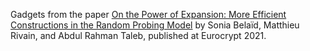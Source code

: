 Gadgets from the paper [On the Power of Expansion: More Efficient Constructions in the Random Probing Model](https://eprint.iacr.org/2021/434.pdf) by Sonia Belaïd, Matthieu Rivain, and Abdul Rahman Taleb, published at Eurocrypt 2021.
